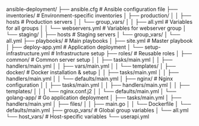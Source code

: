 ansible-deployment/
├── ansible.cfg                 # Ansible configuration file
├── inventories/               # Environment-specific inventories
│   ├── production/
│   │   ├── hosts              # Production servers
│   │   └── group_vars/
│   │       ├── all.yml        # Variables for all groups
│   │       └── webservers.yml # Variables for webserver group
│   └── staging/
│       ├── hosts              # Staging servers
│       └── group_vars/
│           └── all.yml
├── playbooks/                 # Main playbooks
│   ├── site.yml              # Master playbook
│   ├── deploy-app.yml        # Application deployment
│   └── setup-infrastructure.yml # Infrastructure setup
├── roles/                     # Reusable roles
│   ├── common/               # Common server setup
│   │   ├── tasks/main.yml
│   │   ├── handlers/main.yml
│   │   ├── vars/main.yml
│   │   └── templates/
│   ├── docker/               # Docker installation & setup
│   │   ├── tasks/main.yml
│   │   ├── handlers/main.yml
│   │   └── defaults/main.yml
│   ├── nginx/                # Nginx configuration
│   │   ├── tasks/main.yml
│   │   ├── handlers/main.yml
│   │   ├── templates/
│   │   │   └── nginx.conf.j2
│   │   └── defaults/main.yml
│   └── golang-app/           # Go application deployment
│       ├── tasks/main.yml
│       ├── handlers/main.yml
│       ├── files/
│       │   ├── main.go
│       │   └── Dockerfile
│       └── defaults/main.yml
├── group_vars/               # Global group variables
│   └── all.yml
└── host_vars/                # Host-specific variables
    └── userapi.yml